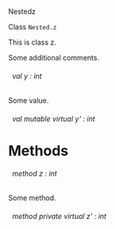 Nestedz

 Class  `` Nested.z `` 


This is class z.



Some additional comments.

<a id="val-y"></a>
###### &nbsp; val y : int

Some value.




<a id="val-y'"></a>
###### &nbsp; val mutable virtual y' : int




# Methods


<a id="method-z"></a>
###### &nbsp; method z : int

Some method.




<a id="method-z'"></a>
###### &nbsp; method private virtual z' : int

